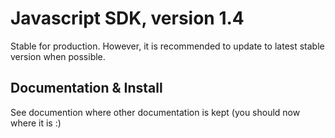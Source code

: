 # Javascript SDK, version 1.4

Stable for production. However, it is recommended to update to latest stable version when possible.

## Documentation & Install

See documention where other documentation is kept (you should now where it is :)
